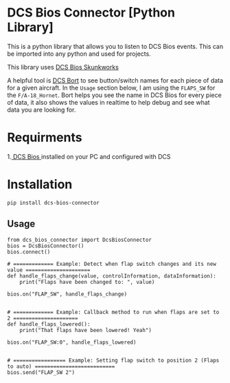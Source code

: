 # DCS Bios Connector [Python Library]

This is a python library that allows you to listen to DCS Bios events. This can be imported into any python and used for projects.

This library uses [DCS Bios Skunkworks](https://github.com/DCS-Skunkworks/dcs-bios)

A helpful tool is [DCS Bort](https://github.com/DCS-Skunkworks/Bort/releases/tag/v0.3.0) to see button/switch names for each piece of data for a given aircraft. In the `Usage` section below, I am using the `FLAPS_SW` for the `F/A-18_Hornet`. Bort helps you see the name in DCS Bios for every piece of data, it also shows the values in realtime to help debug and see what data you are looking for.

# Requirments
1.[ DCS Bios ](https://github.com/DCS-Skunkworks/dcs-bios) installed on your PC and configured with DCS 

# Installation
`pip install dcs-bios-connector`

## Usage
```
from dcs_bios_connector import DcsBiosConnector
bios = DcsBiosConnector()
bios.connect()

# ============= Example: Detect when flap switch changes and its new value =====================
def handle_flaps_change(value, controlInformation, dataInformation):
    print("Flaps have been changed to: ", value)

bios.on("FLAP_SW", handle_flaps_change)


# ============= Example: Callback method to run when flaps are set to 2 =====================
def handle_flaps_lowered():
    print("That flaps have been lowered! Yeah")

bios.on("FLAP_SW:0", handle_flaps_lowered)


# ================= Example: Setting flap switch to position 2 (Flaps to auto) ==========================
bios.send("FLAP_SW 2")
```

